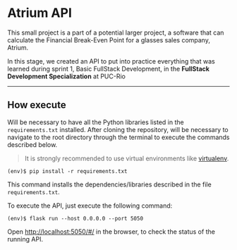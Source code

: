 # Atrium API

This small project is a part of a potential larger project, a software that can calculate the Financial Break-Even Point for a glasses sales company, Atrium.

In this stage, we created an API to put into practice everything that was learned during sprint 1, Basic FullStack Development, in the **FullStack Development Specialization** at PUC-Rio

---
## How execute

Will be necessary to have all the Python libraries listed in the `requirements.txt` installed. 
After cloning the repository, will be necessary to navigate to the root directory through the terminal to execute the commands described below.

> It is strongly recommended to use virtual environments like [virtualenv](https://virtualenv.pypa.io/en/latest/installation.html).

```
(env)$ pip install -r requirements.txt
```

This command installs the dependencies/libraries described in the file `requirements.txt`.

To execute the API, just execute the following command:

```
(env)$ flask run --host 0.0.0.0 --port 5050
```

Open [http://localhost:5050/#/](http://localhost:5050/#/) in the browser, to check the status of the running API.

